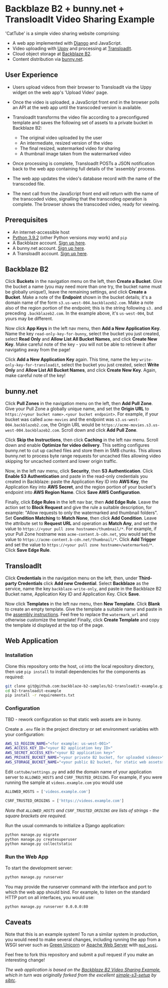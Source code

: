 # Backblaze B2 + bunny.net + TransloadIt Video Sharing Example

'CatTube' is a simple video sharing website comprising: 

* A web app implemented with [Django](https://www.djangoproject.com) and JavaScript.
* Video uploading with [Uppy](https://uppy.io) and processing at [TransloadIt](https://transloadit.com/).
* Cloud object storage at [Backblaze B2](https://www.backblaze.com/b2/cloud-storage.html).
* Content distribution via [bunny.net](bunny.net).

## User Experience

* Users upload videos from their browser to TransloadIt via the Uppy widget on the web app's 'Upload Video' page.

* Once the video is uploaded, a JavaScript front end in the browser polls an API at the web app until the transcoded version is available.

* TransloadIt transforms the video file according to a preconfigured template and saves the following set of assets to a private bucket in Backblaze B2:

  * The original video uploaded by the user
  * An intermediate, resized version of the video
  * The final resized, watermarked video for sharing
  * A thumbnail image taken from the watermarked video

* Once processing is complete, TransloadIt POSTs a JSON notification back to the web app containing full details of the 'assembly' process.

* The web app updates the video's database record with the name of the transcoded file.

* The next call from the JavaScript front end will return with the name of the transcoded video, signalling that the transcoding operation is complete. The browser shows the transcoded video, ready for viewing.

## Prerequisites

* An internet-accessible host
* [Python 3.9.2](https://www.python.org/downloads/release/python-392/) (other Python versions _may_ work) and `pip`
* A Backblaze account. [Sign up here](https://www.backblaze.com/b2/sign-up.html?referrer=nopref).
* A bunny.net account. [Sign up here](https://panel.bunny.net/user/register/).
* A TransloadIt account. [Sign up here](https://transloadit.com/c/signup/).

## Backblaze B2

Click **Buckets** in the navigation menu on the left, then **Create a Bucket**. Give the bucket a name (you may need more than one try, the bucket name must be globally unique!), leave the remaining settings, and click **Create a Bucket**. Make a note of the **Endpoint** shown in the bucket details; it's a domain name of the form `s3.us-west-004.backblazeb2.com`. Make a note also of the region portion of the endpoint; this is the string following `s3.` and preceding `.backblazeb2.com`. In the example above, it's `us-west-004`, but yours may be different.

Now click **App Keys** in the left nav menu, then **Add a New Application Key**. Name the key `read-only-key-for-bunny`, select the bucket you just created, select **Read Only** and **Allow List All Bucket Names**, and click **Create New Key**. Make careful note of the key - you will not be able to retrieve it after navigating away from the page!

Click **Add a New Application Key** again. This time, name the key `write-only-key-for-transloadit`, select the bucket you just created, select **Write Only** and **Allow List All Bucket Names**, and click **Create New Key**. Again, make careful note of the key!

## bunny.net

Click **Pull Zones** in the navigation menu on the left, then **Add Pull Zone**. Give your Pull Zone a globally unique name, and set the **Origin URL** to `https://<your bucket name>.<your bucket endpoint>`. For example, if your bucket was called `acme-movies` and the endpoint was `s3.us-west-004.backblazeb2.com`, the Origin URL would be `https://acme-movies.s3.us-west-004.backblazeb2.com`. Scroll down and click **Add Pull Zone**.

Click **Skip the Instructions**, then click **Caching** in the left nav menu. Scroll down and enable **Optimize for video delivery**. This setting configures bunny.net to cut up cached files and store them in 5MB chunks. This allows bunny.net to process byte range requests for uncached files allowing video skipping for uncached content and lower origin traffic.

Now, in the left nav menu, click **Security**, then **S3 Authentication**. Click **Enable S3 Authentication** and paste in the read-only credentials you created in Backblaze: paste the Application Key ID into **AWS Key**, the Application Key into **AWS Secret**, and the region portion of your bucket's endpoint into **AWS Region Name**. Click **Save AWS Configuration**.

Finally, click **Edge Rules** in the left nav bar, then **Add Edge Rule**. Leave the action set to **Block Request** and give the rule a suitable description, for example: "Allow requests to only the watermarked and thumbnail folders". Set **Condition Matching** to **Match None**, then click **Add Condition**. Leave the attribute set to **Request URL** and operation as **Match Any**, and set the value to `https://<your pull zone hostname>/thumbnail/*`. For example, if your Pull Zone hostname was `acme-content.b-cdn.net`, you would set the value to `https://acme-content.b-cdn.net/thumbnail/*`. Click **Add Trigger** and set the value to `https://<your pull zone hostname>/watermarked/*`. Click **Save Edge Rule**.

## TransloadIt

Click **Credentials** in the navigation menu on the left, then, under **Third-party Credentials** click **Add new Credential**. Select **Backblaze** as the service, name the key `backblaze-write-only`, and paste in the Backblaze B2 Bucket name, Application Key ID and Application Key. Click **Save**.

Now click **Templates** in the left nav menu, then **New Template**. Click **Blank** to create an empty template. Give the template a suitable name and paste in the [assembly instructions](assembly-instructions.json). Feel free to replace the `watermark_url` and otherwise customize the template! Finally, click **Create Template** and copy the template id displayed at the top of the page.

## Web Application

### Installation

Clone this repository onto the host, `cd` into the local repository directory, then use `pip install` to install dependencies for the components as required:

```bash
git clone git@github.com:backblaze-b2-samples/b2-transloadit-example.git
cd b2-transloadit-example
pip install -r requirements.txt
```

### Configuration

TBD - rework configuration so that static web assets are in bunny.

Create a `.env` file in the project directory or set environment variables with your configuration:

```bash
AWS_S3_REGION_NAME="<for example: us-west-001>"
AWS_ACCESS_KEY_ID="<your B2 application key ID>"
AWS_SECRET_ACCESS_KEY="<your B2 application key>"
AWS_PRIVATE_BUCKET_NAME="<your private B2 bucket, for uploaded videos>"
AWS_STORAGE_BUCKET_NAME="<your public B2 bucket, for static web assets>"
```

Edit `cattube/settings.py` and add the domain name of your application server to `ALLOWED_HOSTS` and `CSRF_TRUSTED_ORIGINS`. For example, if you were running the sample at `videos.example.com` you would use

```python
ALLOWED_HOSTS = ['videos.example.com']

CSRF_TRUSTED_ORIGINS = ['https://videos.example.com']
```

_Note that `ALLOWED_HOSTS` and `CSRF_TRUSTED_ORIGINS` are lists of strings - the square brackets are required._

Run the usual commands to initialize a Django application:

```bash
python manage.py migrate
python manage.py createsuperuser
python manage.py collectstatic
```

### Run the Web App

To start the development server:

```bash
python manage.py runserver
```

You may provide the runserver command with the interface and port to which the web app should bind. For example, to
listen on the standard HTTP port on all interfaces, you would use:

```bash
python manage.py runserver 0.0.0.0:80
```

## Caveats

Note that this is an example system! To run a similar system in production, you would need to make several changes,
including running the app from a WSGI server such as [Green Unicorn](http://gunicorn.org/)
  or [Apache Web Server](https://httpd.apache.org) with [`mod_wsgi`](https://github.com/GrahamDumpleton/mod_wsgi).

Feel free to fork this repository and submit a pull request if you make an interesting change!

_The web application is based on the [Backblaze B2 Video Sharing Example](https://github.com/backblaze-b2-samples/b2-video-sharing-example), which in turn was originally forked from the 
excellent [simple-s3-setup](https://github.com/sibtc/simple-s3-setup) by [sibtc](https://github.com/sibtc/)_.
